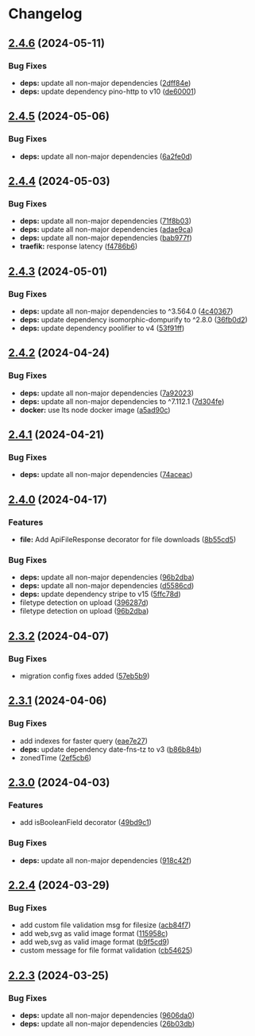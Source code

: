 # Changelog

## [2.4.6](https://github.com/rubiin/ultimate-nest/compare/v2.4.5...v2.4.6) (2024-05-11)


### Bug Fixes

* **deps:** update all non-major dependencies ([2dff84e](https://github.com/rubiin/ultimate-nest/commit/2dff84e37de38f76b40d3bec7f571cb9804cde8b))
* **deps:** update dependency pino-http to v10 ([de60001](https://github.com/rubiin/ultimate-nest/commit/de600014184c3b40e7d588bf209e5f3769f929d9))

## [2.4.5](https://github.com/rubiin/ultimate-nest/compare/v2.4.4...v2.4.5) (2024-05-06)


### Bug Fixes

* **deps:** update all non-major dependencies ([6a2fe0d](https://github.com/rubiin/ultimate-nest/commit/6a2fe0d88abdb7eab546623e6d352990418426f6))

## [2.4.4](https://github.com/rubiin/ultimate-nest/compare/v2.4.3...v2.4.4) (2024-05-03)


### Bug Fixes

* **deps:** update all non-major dependencies ([71f8b03](https://github.com/rubiin/ultimate-nest/commit/71f8b0328a004728baec1479750f4e15da3e918b))
* **deps:** update all non-major dependencies ([adae9ca](https://github.com/rubiin/ultimate-nest/commit/adae9cab1960cf4208d9b5ee177ff78c21e73df4))
* **deps:** update all non-major dependencies ([bab977f](https://github.com/rubiin/ultimate-nest/commit/bab977fc98ef2487144e57838d1e00a2dfbbc7b4))
* **traefik:** response latency ([f4786b6](https://github.com/rubiin/ultimate-nest/commit/f4786b6dea6f76188404e73d2e0eb65b86e47d37))

## [2.4.3](https://github.com/rubiin/ultimate-nest/compare/v2.4.2...v2.4.3) (2024-05-01)


### Bug Fixes

* **deps:** update all non-major dependencies to ^3.564.0 ([4c40367](https://github.com/rubiin/ultimate-nest/commit/4c403675d572b654a9f93764920fc6663c78336f))
* **deps:** update dependency isomorphic-dompurify to ^2.8.0 ([36fb0d2](https://github.com/rubiin/ultimate-nest/commit/36fb0d22a257299708bde1c6b0b626bef16d72f1))
* **deps:** update dependency poolifier to v4 ([53f91ff](https://github.com/rubiin/ultimate-nest/commit/53f91ffdec02a255952900d5d624d3dda62c5362))

## [2.4.2](https://github.com/rubiin/ultimate-nest/compare/v2.4.1...v2.4.2) (2024-04-24)


### Bug Fixes

* **deps:** update all non-major dependencies ([7a92023](https://github.com/rubiin/ultimate-nest/commit/7a920237450d1379d25ec7f8cee36e8d366111ca))
* **deps:** update all non-major dependencies to ^7.112.1 ([7d304fe](https://github.com/rubiin/ultimate-nest/commit/7d304fe5fd0c21bf27a4d8617e3d849135870793))
* **docker:** use lts node docker image ([a5ad90c](https://github.com/rubiin/ultimate-nest/commit/a5ad90cf62395cac468f8605de7064e0302a8b14))

## [2.4.1](https://github.com/rubiin/ultimate-nest/compare/v2.4.0...v2.4.1) (2024-04-21)


### Bug Fixes

* **deps:** update all non-major dependencies ([74aceac](https://github.com/rubiin/ultimate-nest/commit/74aceace0bf14a001d091bca2737c9a2d939e5e8))

## [2.4.0](https://github.com/rubiin/ultimate-nest/compare/v2.3.2...v2.4.0) (2024-04-17)


### Features

* **file:** Add ApiFileResponse decorator for file downloads ([8b55cd5](https://github.com/rubiin/ultimate-nest/commit/8b55cd5374dea263c52c5a023c2139f5e8c4a104))


### Bug Fixes

* **deps:** update all non-major dependencies ([96b2dba](https://github.com/rubiin/ultimate-nest/commit/96b2dbac33d9ed1f822bbe8985e2550cfaf0839a))
* **deps:** update all non-major dependencies ([d5586cd](https://github.com/rubiin/ultimate-nest/commit/d5586cdf9c2488ff1e55557abe6d8413d157f7be))
* **deps:** update dependency stripe to v15 ([5ffc78d](https://github.com/rubiin/ultimate-nest/commit/5ffc78d0520afe2f28bd647e80518630f51d7807))
* filetype detection on upload ([396287d](https://github.com/rubiin/ultimate-nest/commit/396287d19c23e0e7d0a18f8f04d6867961a51988))
* filetype detection on upload ([96b2dba](https://github.com/rubiin/ultimate-nest/commit/96b2dbac33d9ed1f822bbe8985e2550cfaf0839a))

## [2.3.2](https://github.com/rubiin/ultimate-nest/compare/v2.3.1...v2.3.2) (2024-04-07)


### Bug Fixes

* migration config fixes added ([57eb5b9](https://github.com/rubiin/ultimate-nest/commit/57eb5b9b816e8828d0db706d9554becb5e38e5be))

## [2.3.1](https://github.com/rubiin/ultimate-nest/compare/v2.3.0...v2.3.1) (2024-04-06)


### Bug Fixes

* add indexes for faster query ([eae7e27](https://github.com/rubiin/ultimate-nest/commit/eae7e272a73a9870417ab1a3f7a4dcc33106fccb))
* **deps:** update dependency date-fns-tz to v3 ([b86b84b](https://github.com/rubiin/ultimate-nest/commit/b86b84b42ec08c45d517e7fb3daa8b9a44b3f508))
* zonedTime ([2ef5cb6](https://github.com/rubiin/ultimate-nest/commit/2ef5cb6fb3c1890abb0e938d96d9d17265b346a1))

## [2.3.0](https://github.com/rubiin/ultimate-nest/compare/v2.2.4...v2.3.0) (2024-04-03)


### Features

* add isBooleanField decorator ([49bd9c1](https://github.com/rubiin/ultimate-nest/commit/49bd9c13485db404e88e20a561ddf7deeed1df2b))


### Bug Fixes

* **deps:** update all non-major dependencies ([918c42f](https://github.com/rubiin/ultimate-nest/commit/918c42fae0d2536c3201d52ceea3e751bfb2b72c))

## [2.2.4](https://github.com/rubiin/ultimate-nest/compare/v2.2.3...v2.2.4) (2024-03-29)


### Bug Fixes

* add custom file validation msg for filesize ([acb84f7](https://github.com/rubiin/ultimate-nest/commit/acb84f7e9a0e3a8be1c7ea246b1ecb3298a0f055))
* add web,svg as valid image format ([115958c](https://github.com/rubiin/ultimate-nest/commit/115958cddad70898b20f4fedd4937e3cd616e0b9))
* add web,svg as valid image format ([b9f5cd9](https://github.com/rubiin/ultimate-nest/commit/b9f5cd9481c63c49b0c90bf7f008f17602d58f92))
* custom message for  file format validation ([cb54625](https://github.com/rubiin/ultimate-nest/commit/cb546251be359f096083b2218f9329967d90f076))

## [2.2.3](https://github.com/rubiin/ultimate-nest/compare/v2.2.2...v2.2.3) (2024-03-25)


### Bug Fixes

* **deps:** update all non-major dependencies ([9606da0](https://github.com/rubiin/ultimate-nest/commit/9606da0014eb18ab136798768bd2cca10b9337d2))
* **deps:** update all non-major dependencies ([26b03db](https://github.com/rubiin/ultimate-nest/commit/26b03dbf4c0af5d4790f9faa4a64b503f8e19d03))
